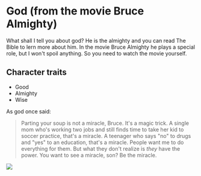 
# God (from the movie Bruce Almighty)

What shall I tell you about god? He is the almighty and you can read The Bible to lern more about him.
In the movie Bruce Almighty he plays a special role, but I won't spoil anything. So you need to watch the movie yourself.

## Character traits

* Good
* Almighty
* Wise

As god once said:

> Parting your soup is not a miracle, Bruce. It's a magic trick. A single mom who's working two jobs and still finds time to take her kid to soccer practice, that's a miracle. A teenager who says "no" to drugs and "yes" to an education, that's a miracle. People want me to do everything for them. But what they don't realize is *they* have the power. You want to see a miracle, son? Be the miracle.

<img src="https://m.media-amazon.com/images/M/MV5BMTU2Mzg3NTA5MF5BMl5BanBnXkFtZTYwMTEwOTY3._V1_.jpg"/>
